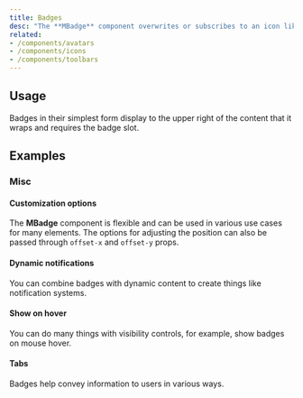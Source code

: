 ```yaml
---
title: Badges
desc: "The **MBadge** component overwrites or subscribes to an icon like an avatar or text on the content to highlight the user's information or just draw attention to a specific element. The content in the badge usually contains numbers or icons."
related:
- /components/avatars
- /components/icons
- /components/toolbars
---
```


## Usage

Badges in their simplest form display to the upper right of the content that it wraps and requires the badge slot.

<badges-usage></badges-usage>

## Examples

### Misc

#### Customization options

The **MBadge** component is flexible and can be used in various use cases for many elements. The options for adjusting the position can also be passed through `offset-x` and `offset-y` props.

<masa-example file="Examples.badges.Customize"></masa-example>

#### Dynamic notifications 

You can combine badges with dynamic content to create things like notification systems.

<masa-example file="Examples.badges.DynamicNotification"></masa-example>

#### Show on hover

You can do many things with visibility controls, for example, show badges on mouse hover.

<masa-example file="Examples.badges.Hover"></masa-example>

#### Tabs

Badges help convey information to users in various ways.

<masa-example file="Examples.badges.Tabs"></masa-example>


